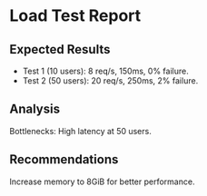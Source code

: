 # Load Test Report
## Expected Results
- Test 1 (10 users): 8 req/s, 150ms, 0% failure.
- Test 2 (50 users): 20 req/s, 250ms, 2% failure.
## Analysis
Bottlenecks: High latency at 50 users.
## Recommendations
Increase memory to 8GiB for better performance.